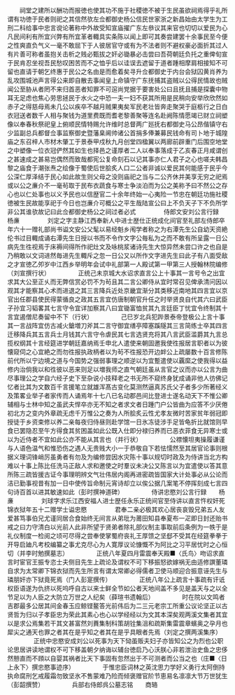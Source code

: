 <!-- { "loadSidebar": true } -->
　　祠堂之建所以酬功而报徳也使其功不施于社稷徳不被于生民虽欲祠焉得乎礼所谓有功徳于民者则祀之其信然欤左佥都御史杨公信民世家浙之新昌始由太学生为工刑二科给事中忠言谠论著称中外故受知宣庙擢广东左叅议其来官也切切以爱民为心凡民间利有所宜兴弊有所宜革者輙具实条陈以闻上即可其奏尝建罢十余事民至今便之性爽直负气义一毫不敢屈下于人彼居官守或有为不法者则不避权豪必面折其过人有片善可称者虽抱关击析之贱必甄拔之奸必锄暴必击尝曰吾荷朝廷负托之重俾旬宣于民肯忍坐视吾民愁叹困苦而不之恤乎后以诖误去遮留于道者踵相摩肩相接知不可留也直请于朝乞终惠于民公之名由是而愈着矣寻升佥都御史于内台会狱囚黄肖养为乱攻围城池声言得公来即自散去事闻皇上命镇守广东抚捕其盗贼以公得民情故也贼闻公至胁从者罔不来归首恶者知罪不可逭尚党据于要害处公曰且抚且捕是探囊中物耳无足虑也焦心劳思拯民于水火之中恐一夫一妇不获其所用是民稍向安举欣欣然如赤子之得慈母焉未几公以疾卒不越月贼果夷矣军民老壮皆奔走聚哭于庭柩行之日白衣冠送者数千人相与聚钱为道里费既而耆老黎善聚等连名赴阙陈情愿竭已财立祠塑像以奉春秋祭祀皇上俯顺民情特赐允许维时总督两广廵抚右都御史马公昂偕镇守右少监副总兵都督佥事监察御史暨藩臬阃帅诸公首捐多俸兼募民钱命有司卜地于城隍庙之东召梓人市材木肇工于景泰甲戍秋九月创堂四楹翼以两廊前辟重门后围空地堂之中塑像一位衣冠俨然其如生也择邑之谨厚者二人以奉事落成于乙亥春正月咸谓创之甚速成之甚易岂偶然而致哉都宪公复命刻石以记其事亦仁人君子之心也嗟夫韩昌黎之庙食于潮张焘之绘像于蜀使后世脍炙人口二公者非诚以爱民其何能感于民乎今公深仁厚泽结于民心如此故生则父母之没则庙祀之当与二公齐休并美享无穷之祀焉或以公之亷介不一毫茍取于民布衣蔬食与寒士争淡泊而为公之美称予曰不然公之存心也以仁处事也以义予民也以信歴官二十余年终始一心夷险一节忠在朝廷功施社稷徳被生民故能享祀于今日也岂亷介可概公之平生哉陆宣公曰上不负天子下不负所学非公其谁欤故记曰此佥都御史杨公之祠过者必式
　　
　　侍郎文安刘公言行録　　杨亷
　　
　　刘定之字主静江西奉新人中进士歴仕正统成化间官至礼部左侍郎卒年六十一赠礼部尚书谥文安公父髦以易经魁乡闱学者称之为右潭先生公自幼天资絶伦书过目輙成诵右潭先生日授以书而不令作文字公毎私为之而不敢有所呈露一日公病先生徃视焉于床褥间得所作祀灶文及咏桃浆诸诗先生大惊异然未尝口许之也自是乃稍敢以文词进然毎进先生輙斥之忽一日公又以所作文字进先生曰此子有八面受敌之才宣徳乙夘岁中江西乡举明年会试中礼部第一人殿试第一甲第三人授翰林院编修（刘宣撰行状）
　　
　　正统己未京城大水诏求直言公上十事其一言号令之出宜求其大公至正乆而无弊信赏必罚不为茍且其二言公卿侍从宜时常召见俾承清问因以观其才能察其心术而进退之其三言降兵近处京畿宜渐分其类移近南地其四言宜以京官出任郡县使民得蒙循良之政其五言宜仿唐制朝官升任之时举贤良自代其六曰武臣子孙宜习韬畧其七言守令宜详加察其八曰宜锄富恤贫其九言廷臣丁忧宜令终制其十言宜遏僧尼奏留中不下（行状）
　　
　　己巳岁北兵犯跸景泰帝登极公上言十事其一言战阵宜仿古减火鎗増刀斧其二言守御宜缮亭障塞蹊隧其三言简练士卒其四言迁移降兵其五言兵士月钱其六言守令虐民其七言选贤充将其八言武臣滥爵其九言总揽权纲其十言经筵进学朝廷嘉纳焉壬申北人遣使来朝固邀我使徃报居言职者以为彼懐窥伺之心宜絶之而勿徃报执政柄者以为茍不徃报恐开边衅公上疏屡数十百言修陈前代所以宁边境之道与今国势之强弱事理之顺逆以为宜蹔遣使以覊縻之使我得以益修内治倘我以和徃彼以恶来则足以増我师之直气朝廷虽从言官之议而亦以公言为曲尽事理公之学自六经子史下至杂说小技释老之书无所不窥终身犹成诵非他人彷佛记忆者比其为文数百千言援笔立就雄浑髙古变化莫测然逼真苏氏父子者多少所著经义及策畧业举子者家传而人诵焉年十七八已名动郡邑间比登进士遂名动天下不惟公卿辅相与士林中知之虽武夫悍卒亦无不知之者求文者日踵门户公皆曲为应答不少厌倦初北方之变内外章疏无虑千万惟公之奏为人所脍炙云性尤孝友微时苦家贫年弱冠即授徒于乡资束修以养二亲每夜归侍昼则赴学馆一日氷冻徒涉手足皆龟折比就馆则早食已罢隐忍至午方得食其贫困盖如此公既入仕即分禄归养而已恶衣菲食无异寒士或以为近侍者不宜如此公亦不能从其言也（并行状）
　　
　　公襟懐坦夷操履谦谨与人语色温气和惟恐伤之遇人无贵贱大小一于恭敬自下若怯懦然至其居官论事则根据义理词锋峭厉虽勇者有勿及为编修尝因水灾陈十事以规切时政及为侍讲当北方构难以十事上陈比任洗马正敌人求和邀使之时羣议未决公又陈言以为宜遣使以答其意所陈三疏皆援古证今事理明辨文气壮伟居内阁再进密疏皆国家大计处事必从公论而洁已勤事视昔有加一日中使传旨命制元宵诗却立以俟公据几案笔不停挥刻成七言四句诗百首以进其敏速如此（彭时撰神道碑）
　　
　　侍讲忠愍刘公言行録　　杨亷
　　
　　刘球字求乐江西安福人进士歴任永乐正统间官至侍讲以直言忤权奸死锦衣狱年五十二赠学士谥忠愍
　　
　　君奉二亲必极其欢心居丧哀毁兄弟五人友爱甚笃事伯兄尤谨同居合食始终无间言从弟玭为莆田知县奉夏布一疋即日封还贻书戒之曰力守清白以光前人此非所望于贤弟者除礼部仪制主事取前后条例为一帙于是礼仪制度一检阅之顷可尽得之尝奉使掌蜀府丧礼王厚馈之坚郄不受其在经筵拳拳于开导启廸凡考校编纂之事尤克尽心为人寛厚议论慷慨不为阿比之习平居忧时之心恒切（并李时勉撰墓志）
　　
　　正统八年夏四月雷震奉天殿■〈氏鸟〉吻诏求直言时宦官王振专恣士夫侧目先生上疏论及谓权不可下移振怒欲嫁祸无由适修譔董璘自求为太常卿下锦衣狱而先生所言有谓太常卿必得儒者卫使马顺迎合振意诬先生与璘朋奸亦下狱竟死焉（门人彭寔撰传）
　　
　　正统八年公上疏言十事疏有讦诋权臣语遂为仇挤以死呜呼自古以来士鲜全节如公者天地间盖不多见是盖天与之以全节足以为人臣之大防立万世之人纪矣（薛瑄书遗翰后）
　　
　　时在院以文鸣者吉郡最多公居其间金春玉应鲸铿鳌答光前伟后为二三元老宗工所重公议论坚正以古贤哲为归以子孝臣忠为荣此其素心也心以学经经以为文其本深矣观两溪文集者其宜以是求公焉集若干其文甚富然刘蕡集制科策胡铨集沮和疏斯集雷震章蠙奥之孕月也犀尖之通天也罪之者其在是乎知之者其在是乎具眼者先焉（刘定之撰两溪集序）
　　
　　正统中忠愍安成刘公以死事为天下恸虽贩夫妇子亦皆知公之为烈也公职论思居讲读地谓权不可下移盖朝夕纳诲以辅台徳启乃心沃朕心非若泄治史鱼之忠侈然戅直而不頋以自婴其祸者比天下事固有忽然出于不可测者而公当之也（庄■〈日上永下〉撰忠愍事迹序）
　　
　　于惟忠臣词林之英沈思力学好义勇行太阿倒持执命腐刑乞戒履霜勿致坚氷不售蒙难乃险而倾褒赠官阶节恵易名凛凛大节万世犹生（彭韶撰赞）
　　
　　兵部右侍郎呉公墓志铭　　商辂
　　
